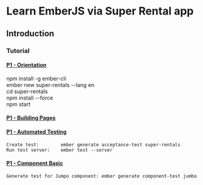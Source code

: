 # Learn EmberJS via Super Rental app
## Introduction

### Tutorial

#### [P1 - Orientation](https://guides.emberjs.com/release/tutorial/part-1/orientation/)
   npm install -g ember-cli  
   ember new super-rentals --lang en  
   cd super-rentals  
   npm install --force  
   npm start

#### [P1 - Building Pages](https://guides.emberjs.com/release/tutorial/part-1/building-pages/)

#### [P1 - Automated Testing](https://guides.emberjs.com/release/tutorial/part-1/automated-testing/)
    Create test:        ember generate acceptance-test super-rentals
    Run test server:    ember test --server

#### [P1 - Component Basic](https://guides.emberjs.com/release/tutorial/part-1/component-basics/)
    Generate test for Jumpo component: ember generate component-test jumbo
